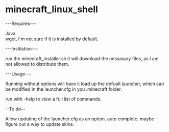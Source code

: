 minecraft_linux_shell
=====================
---Requires---

Java   
wget, I'm not sure if it is installed by default.

---Instilation---

run the minecraft_installer.sh it will download the nessasary files, as I am not allowed to distribute them.

---Usage---

Running without options will have it load up the defualt launcher, which can be modified in the launcher.cfg in you .minecraft folder.

run with -help to view a full list of commands.

--To do--

Allow updating of the launcher.cfg as an option.
auto complete.
maybe figure out a way to update skins.
